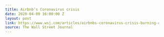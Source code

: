 ```yaml
---
title: Airbnb’s Coronavirus crisis
date: 2020-04-09 16:00:00 Z
layout: post
link: https://www.wsj.com/articles/airbnbs-coronavirus-crisis-burning-cash-angry-hosts-and-an-uncertain-future-11586365860
source: The Wall Street Journal
---
```



